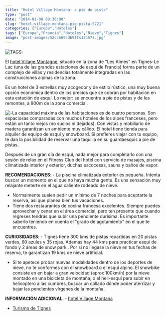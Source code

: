 ```yaml
---
title: "Hotel Village Montana: a pie de pista"
type: "post"
date: "2014-01-08 09:30:00"
slug: "hotel-village-montana-pie-pista-5721"
categories: ["Europa","Hoteles"]
tags: ["Europa","Francia","Hoteles","Nieve","Tignes"]
image: "post-images/52cc669cdb9ffs134573.jpg"
---
```


![ TAGS:](post-images/52cc669cdb9ffs134573.jpg)  
  
El [hotel Village Montagne](http://www.booking.com/hotel/fr/village-montana-tignes-le-lac.html?aid=1294466&no_rooms=1&group_adults=1), situado en la zona de "Les Almes" en Tignes-Le Lac (una de las grandes estaciones de esquí de Francia) forma parte de un complejo de villas y residencias totalmente integradas en las construcciones alpinas de la zona.  
  
Es un hotel de 3 estrellas muy acogedor y de estilo rústico, una muy buena opción económica dentro de los precios que se cobran por habitación en esta estación de esquí. Lo mejor: se encuentra a pie de pistas y de los remontes, a 800m de la zona comercial.  
  
![ - ](post-images/5721-5902.jpg "habitación standard")La capacidad máxima de las habitaciones es de cuatro personas. Son espaciosas comparadas con muchos hoteles de los alpes franceses, pero están un tanto viejos (no sucios ni dejados). Con vistas y mobiliario de madera garantizan un ambiente muy cálido. El hotel tiene tienda para alquiler de equipo de esquí y snowboard. Si prefieres viajar con tu equipo, te dan la posibilidad de reservar una taquilla en su guardaesquis a pie de pistas.  
  
Después de un gran día de esquí, nada mejor para completarlo con una sesión de relax en el Fitness Club del hotel con servicio de masajes, piscina climatizada interior y exterior, duchas escocesas, sauna y baños de vapor.  
  
**RECOMENDACIONES**: - La piscina climatizada exterior es pequeña. Intenta buscar un momento en el que no haya mucha gente. Es una sensación muy relajante meterte en el agua caliente rodeado de nieve.
- Normalmente suelen pedir un mínimo de 7 noches para aceptarte la reserva, así que planea bien tus vacaciones.
- Tiene dos restaurantes de cocina francesa excelentes. Siempre puedes aprovechar y cenar en el área comercial, pero ten presente que cuando regreses tendrás que subir una pendiente durísima. Es importante saberlo teniendo en cuenta el "grado de agotamiento" en el que te encuentres.

**CURIOSIDADES**: - Tignes tiene 300 kms de pistas repartidas en 20 pistas verdes, 60 azules y 35 rojas. Además hay 44 kms para practicar esquí de fondo y 2 áreas de snow park . Por si no llegase la nieve en tus fechas de reserva, te garantizan 19 kms de nieve artificial.
- Si te apetece probar nuevas modalidades dentro de los deportes de nieve, no te conformes con el snowboard o el esquí alpino. El snowbike consiste en en bajar a gran velocidad (aprox 100km/h) por la nieve montado en una bicicleta de montaña; o el heli-esquí para subir en helicoptero a las cumbres, buscar un collado dónde poder aterrizar y bajar las pendientes vírgenes de la montaña.

**INFORMACIÓN ADICIONAL**: - [hotel Village Montana](http://www.booking.com/hotel/fr/village-montana-tignes-le-lac.html?aid=1294466&no_rooms=1&group_adults=1)
- [Turismo de Tignes](http://www.tignes.net)